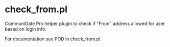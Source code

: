 check_from.pl 
=============

CommuniGate Pro helper plugin to check if "From" address allowed for user based on login info.

For documentation see POD in check_from.pl.
